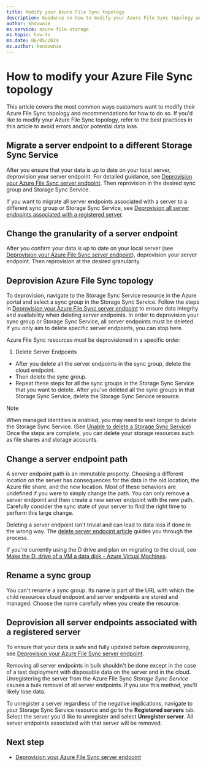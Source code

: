 ```yaml
---
title: Modify your Azure File Sync topology
description: Guidance on how to modify your Azure File Sync topology and avoid errors or data loss
author: khdownie
ms.service: azure-file-storage
ms.topic: how-to
ms.date: 06/05/2024
ms.author: kendownie
---
```


# How to modify your Azure File Sync topology

This article covers the most common ways customers want to modify their Azure File Sync topology and recommendations for how to do so. If you'd like to modify your Azure File Sync topology, refer to the best practices in this article to avoid errors and/or potential data loss.

## Migrate a server endpoint to a different Storage Sync Service

After you ensure that your data is up to date on your local server, deprovision your server endpoint. For detailed guidance, see [Deprovision your Azure File Sync server endpoint](./file-sync-server-endpoint-delete.md#scenario-2-you-intend-to-delete-your-server-endpoint-and-stop-using-this-specific-azure-file-share). Then reprovision in the desired sync group and Storage Sync Service.

If you want to migrate all server endpoints associated with a server to a different sync group or Storage Sync Service, see [Deprovision all server endpoints associated with a registered server](#deprovision-all-server-endpoints-associated-with-a-registered-server).

## Change the granularity of a server endpoint

After you confirm your data is up to date on your local server (see [Deprovision your Azure File Sync server endpoint](./file-sync-server-endpoint-delete.md#scenario-2-you-intend-to-delete-your-server-endpoint-and-stop-using-this-specific-azure-file-share)), deprovision your server endpoint. Then reprovision at the desired granularity.

## Deprovision Azure File Sync topology

To deprovision, navigate to the Storage Sync Service resource in the Azure portal and select a sync group in the Storage Sync Service. Follow the steps in [Deprovision your Azure File Sync server endpoint](./file-sync-server-endpoint-delete.md) to ensure data integrity and availability when deleting server endpoints. In order to deprovision your sync group or Storage Sync Service, all server endpoints must be deleted. If you only aim to delete specific server endpoints, you can stop here. 

Azure File Sync resources must be deprovisioned in a specific order:

 1. Delete Server Endpoints
 - After you delete all the server endpoints in the sync group, delete the cloud endpoint.
 - Then delete the sync group.
 - Repeat these steps for all the sync groups in the Storage Sync Service that you want to delete. After you've deleted all the sync groups in that Storage Sync Service, delete the Storage Sync Service resource.
> [!NOTE]
> When managed identities is enabled, you may need to wait longer to delete the Storage Sync Service. (See [Unable to delete a Storage Sync Service](./file-sync-troubleshoot-managed-identities.md#unable-to-delete-a-storage-sync-service)) 
 Once the steps are complete, you can delete your storage resources such as file shares and storage accounts. 

## Change a server endpoint path

A server endpoint path is an immutable property. Choosing a different location on the server has consequences for the data in the old location, the Azure file share, and the new location. Most of these behaviors are undefined if you were to simply change the path. You can only remove a server endpoint and then create a new server endpoint with the new path. Carefully consider the sync state of your server to find the right time to perform this large change.

Deleting a server endpoint isn't trivial and can lead to data loss if done in the wrong way. The [delete server endpoint article](file-sync-server-endpoint-delete.md) guides you through the process.

If you're currently using the D drive and plan on migrating to the cloud, see [Make the D: drive of a VM a data disk - Azure Virtual Machines](/azure/virtual-machines/windows/change-drive-letter).

## Rename a sync group

You can't rename a sync group. Its name is part of the URL with which the child resources cloud endpoint and server endpoints are stored and managed. Choose the name carefully when you create the resource.

## Deprovision all server endpoints associated with a registered server

To ensure that your data is safe and fully updated before deprovisioning, see [Deprovision your Azure File Sync server endpoint](./file-sync-server-endpoint-delete.md).

Removing all server endpoints in bulk shouldn't be done except in the case of a test deployment with disposable data on the server and in the cloud. Unregistering the server from the Azure File Sync *Storage Sync Service* causes a bulk removal of all server endpoints. If you use this method, you'll likely lose data.

To unregister a server regardless of the negative implications, navigate to your Storage Sync Service resource and go to the **Registered servers** tab. Select the server you'd like to unregister and select **Unregister server**. All server endpoints associated with that server will be removed.

## Next step

* [Deprovision your Azure File Sync server endpoint](./file-sync-server-endpoint-delete.md)


